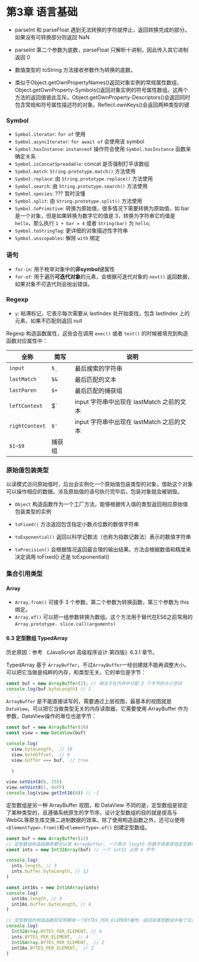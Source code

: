 # 第3章 语言基础

- parseInt 和 parseFloat 遇到无法转换的字符就停止，返回转换完成的部分。如果没有可转换部分则返回 NaN
- parseInt 第二个参数为底数，parseFloat 只解析十进制，因此传入其它进制返回 0
- 数值类型的 toString 方法接收参数作为转换的底数。

- 类似于Object.getOwnPropertyNames()返回对象实例的常规属性数组，Object.getOwnProperty-Symbols()返回对象实例的符号属性数组。这两个方法的返回值彼此互斥。Object.getOwnProperty-Descriptors()会返回同时包含常规和符号属性描述符的对象。Reflect.ownKeys()会返回两种类型的键


### Symbol
- `Symbol.iterator`: `for of` 使用
- `Symbol.asyncIterator`:  `for await of` 会使用该 symbol
- `Symbol.hasInstance`: `instanceof` 操作符会使用 `Symbol.hasInstance` 函数来确定关系
- `Symbol.isConcatSpreadable`: concat 是否强制打平该数组
- `Symbol.match`: `String.prototype.match()` 方法使用
- `Symbol.replace`: 由 `String.prototype.replace()` 方法使用
- `Symbol.search`: 由 `String.prototype.search()` 方法使用
- `Symbol.species`: ??? 暂时没懂
- `Symbol.split`: 由 `String.prototype.split()` 方法使用
- `Symbol.toPrimitive`: 转换为原始值，很多情况下需要转换为原始值，如 bar 是一个对象，但是如果转换为数字它的值是 3，转换为字符串它的值是 `hello`，那么执行 `1 + bar = 4` 或者 `String(bar)` 为 `hello`;
- `Symbol.toStringTag`: 更详细的对象描述性字符串
- `Symbol.unscopables`: 解除 `with` 绑定

### 语句

- `for-in`: 用于枚举对象中的**非symbol**键属性
- `for-of`: 用于遍历**可迭代对象**的元素，会根据可迭代对象的 `next()` 返回数据，如果对象不可迭代则会抛出错误。


### Regexp

- `y`: 粘滞标记，它表示每次需要从 lastIndex 处开始查找，包含 lastIndex 上的元素，如果不匹配则返回 null


Regexp 构造函数属性，这些会在调用 `exec()` 或者 `test()` 的时候被填充到构造函数对应属性中：

|全称|简写|说明|
|----|----|----|
|`input`|`$_`|最后搜索的字符串|
|`lastMatch`|`$&`|最后匹配的文本|
|`lastParen`|`$+`|最后匹配的捕获组|
|`leftContext`|$`|input 字符串中出现在 lastMatch 之前的文本|
|`rightContext`|`$'`|input 字符串中出现在 lastMatch 之后的文本|
|`$1~$9`|捕获组|

### 原始值包装类型

以读模式访问原始值时，后台会实例化一个原始值包装类型的对象，借助这个对象可以操作相应的数据。涉及原始值的语句执行完毕后，包装对象就会被销毁。

- `Object` 构造函数作为一个工厂方法，能够根据传入值的类型返回相应原始值包装类型的实例

- `toFixed()` 方法返回包含指定小数点位数的数值字符串
- `toExponential()` 返回以科学记数法（也称为指数记数法）表示的数值字符串
- `toPrecision()` 会根据情况返回最合理的输出结果。方法会根据数值和精度来决定调用 toFixed() 还是 toExponential()

### 集合引用类型

#### Array

- `Array.from()` 可接手 3 个参数，第二个参数为转换函数，第三个参数为 this 绑定。
- `Array.of()` 可以把一组参数转换为数组。这个方法用于替代在ES6之前常用的 `Array.prototype. slice.call(arguments)`


#### 6.3 定型数组  TypedArray

历史原因：参考 《JavaScript 高级程序设计·第四版》6.3.1 章节。

TypedArray 基于 `ArrayBuffer`，不过`ArrayBuffer`一经创建就不能再调整大小。可以把它当做是纯粹的内存，和类型无关。它的单位是字节：

```js
const buf = new ArrayBuffer(2); // 相当于在内存中分配 2 个字节的大小空间
console.log(buf.byteLength) // 2
```

`ArrayBuffer` 是不能直接读写的，需要通过上层视图，最基本的视图就是 `DataView`，可以把它当做类型无关的内存读取器，它需要使用 ArrayBuffer 作为参数，DataView操作的单位也是字节：

```js
const buf = new ArrayBuffer(16)
const view = new DataView(buf)

console.log(
  view.byteLength,  // 16
  view.byteOffset,  // 0
  view.buffer === buf,  // true
  
  )

view.setUint8(0, 255)
view.setUint8(1, 0xFF)
console.log(view.getInt16(0)) // -1
```

定型数组是另一种 ArrayBuffer 视图，和 DataView 不同的是，定型数组是锁定了某种类型的，且遵循系统原生的字节序。设计定型数组的目的就是提高与WebGL等原生库交换二进制数据的效率。除了使用构造函数之外，还可以使用 `<ElementType>.from()`和`<ElementType>.of()` 创建定型数组。

```js
const buf = new ArrayBuffer(12)
// 定型数组构造函数参数可以是 ArrayBuffer, 一个表示 length 的数字或者其他定型数组
const ints = new Int32Array(buf) // 一个 int32 占用 4 字节

console.log(
  ints.length, // 3
  ints.buffer.byteLength, // 12
)

const int16s = new Int16Array(ints)
console.log(
  int16s.length, // 3
  int16s.buffer.byteLength, // 6
)

// 定型数组的构造函数和实例都有一个BYTES_PER_ELEMENT属性，返回该类型数组中每个元素的大小：
console.log(
  Int32Array.BYTES_PER_ELEMENT, // 4
  ints.BYTES_PER_ELEMENT,  // 4
  Int16Array.BYTES_PER_ELEMENT,  // 2
  int16s.BYTES_PER_ELEMENT,  // 2
)
```